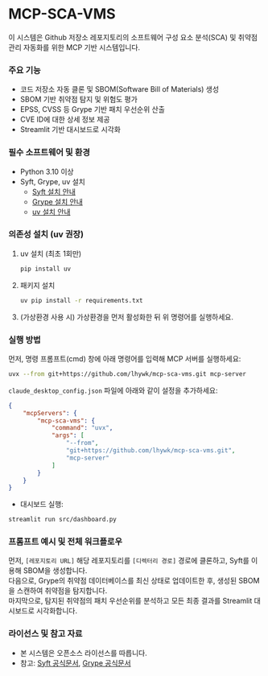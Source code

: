 # MCP-SCA-VMS
이 시스템은 Github 저장소 레포지토리의 소프트웨어 구성 요소 분석(SCA) 및 취약점 관리 자동화를 위한 MCP 기반 시스템입니다.

### 주요 기능
- 코드 저장소 자동 클론 및 SBOM(Software Bill of Materials) 생성
- SBOM 기반 취약점 탐지 및 위험도 평가
- EPSS, CVSS 등 Grype 기반 패치 우선순위 산출
- CVE ID에 대한 상세 정보 제공
- Streamlit 기반 대시보드로 시각화

### 필수 소프트웨어 및 환경
- Python 3.10 이상
- Syft, Grype, uv 설치
    - [Syft 설치 안내](https://github.com/anchore/syft#installation)
    - [Grype 설치 안내](https://github.com/anchore/grype#installation)
    - [uv 설치 안내](https://docs.astral.sh/uv/#installation)

### 의존성 설치 (uv 권장)
1. uv 설치 (최초 1회만)
    ```bash
    pip install uv
    ```
2. 패키지 설치
    ```bash
    uv pip install -r requirements.txt
    ```
3. (가상환경 사용 시) 가상환경을 먼저 활성화한 뒤 위 명령어를 실행하세요.


### 실행 방법

먼저, 명령 프롬프트(cmd) 창에 아래 명령어를 입력해 MCP 서버를 실행하세요:

```bash
uvx --from git+https://github.com/lhywk/mcp-sca-vms.git mcp-server
```

`claude_desktop_config.json` 파일에 아래와 같이 설정을 추가하세요:

```json
{
    "mcpServers": {
        "mcp-sca-vms": {
            "command": "uvx",
            "args": [
                "--from",
                "git+https://github.com/lhywk/mcp-sca-vms.git",
                "mcp-server"
            ]
        }
    }
}
```

- 대시보드 실행:
```bash
streamlit run src/dashboard.py
```

### 프롬프트 예시 및 전체 워크플로우

먼저, `[레포지토리 URL]` 해당 레포지토리를 `[디렉터리 경로]` 경로에 클론하고, Syft를 이용해 SBOM을 생성합니다.  
다음으로, Grype의 취약점 데이터베이스를 최신 상태로 업데이트한 후, 생성된 SBOM을 스캔하여 취약점을 탐지합니다.  
마지막으로, 탐지된 취약점의 패치 우선순위를 분석하고 모든 최종 결과를 Streamlit 대시보드로 시각화합니다.

### 라이선스 및 참고 자료
- 본 시스템은 오픈소스 라이선스를 따릅니다.
- 참고: [Syft 공식문서](https://anchore.github.io/syft/), [Grype 공식문서](https://anchore.github.io/grype/)

